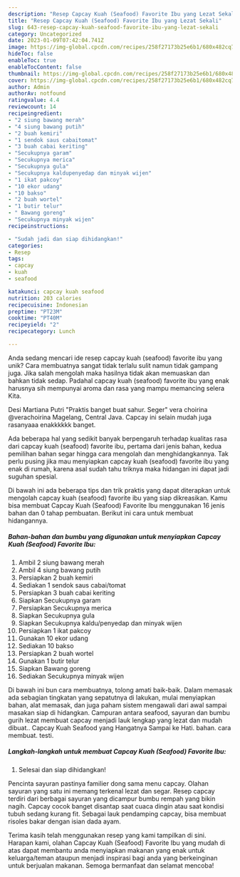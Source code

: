 ```yaml
---
description: "Resep Capcay Kuah (Seafood) Favorite Ibu yang Lezat Sekali"
title: "Resep Capcay Kuah (Seafood) Favorite Ibu yang Lezat Sekali"
slug: 643-resep-capcay-kuah-seafood-favorite-ibu-yang-lezat-sekali
category: Uncategorized
date: 2023-01-09T07:42:04.741Z
image: https://img-global.cpcdn.com/recipes/258f27173b25e6b1/680x482cq70/capcay-kuah-seafood-favorite-ibu-foto-resep-utama.jpg
hideToc: false
enableToc: true
enableTocContent: false
thumbnail: https://img-global.cpcdn.com/recipes/258f27173b25e6b1/680x482cq70/capcay-kuah-seafood-favorite-ibu-foto-resep-utama.jpg
cover: https://img-global.cpcdn.com/recipes/258f27173b25e6b1/680x482cq70/capcay-kuah-seafood-favorite-ibu-foto-resep-utama.jpg
author: Admin
authorAv: notfound
ratingvalue: 4.4
reviewcount: 14
recipeingredient:
- "2 siung bawang merah"
- "4 siung bawang putih"
- "2 buah kemiri"
- "1 sendok saus cabaitomat"
- "3 buah cabai keriting"
- "Secukupnya garam"
- "Secukupnya merica"
- "Secukupnya gula"
- "Secukupnya kaldupenyedap dan minyak wijen"
- "1 ikat pakcoy"
- "10 ekor udang"
- "10 bakso"
- "2 buah wortel"
- "1 butir telur"
- " Bawang goreng"
- "Secukupnya minyak wijen"
recipeinstructions:

- "Sudah jadi dan siap dihidangkan!"
categories:
- Resep
tags:
- capcay
- kuah
- seafood

katakunci: capcay kuah seafood 
nutrition: 203 calories
recipecuisine: Indonesian
preptime: "PT23M"
cooktime: "PT40M"
recipeyield: "2"
recipecategory: Lunch

---
```





Anda sedang mencari ide resep capcay kuah (seafood) favorite ibu yang unik? Cara membuatnya sangat tidak terlalu sulit namun tidak gampang juga. Jika salah mengolah maka hasilnya tidak akan memuaskan dan bahkan tidak sedap. Padahal capcay kuah (seafood) favorite ibu yang enak harusnya sih mempunyai aroma dan rasa yang mampu memancing selera Kita.





Desi Martiana Putri &#34;Praktis banget buat sahur. Seger&#34; vera choirina @verachoirina Magelang, Central Java. Capcay ini selain mudah juga rasanyaaa enakkkkkk banget.

Ada beberapa hal yang sedikit banyak berpengaruh terhadap kualitas rasa dari capcay kuah (seafood) favorite ibu, pertama dari jenis bahan, kedua pemilihan bahan segar hingga cara mengolah dan menghidangkannya. Tak perlu pusing jika mau menyiapkan capcay kuah (seafood) favorite ibu yang enak di rumah, karena asal sudah tahu triknya maka hidangan ini dapat jadi suguhan spesial.






Di bawah ini ada beberapa tips dan trik praktis yang dapat diterapkan untuk mengolah capcay kuah (seafood) favorite ibu yang siap dikreasikan. Kamu bisa membuat Capcay Kuah (Seafood) Favorite Ibu menggunakan 16 jenis bahan dan 0 tahap pembuatan. Berikut ini cara untuk membuat hidangannya.

<!--inarticleads1-->

##### Bahan-bahan dan bumbu yang digunakan untuk menyiapkan Capcay Kuah (Seafood) Favorite Ibu:

1. Ambil 2 siung bawang merah
1. Ambil 4 siung bawang putih
1. Persiapkan 2 buah kemiri
1. Sediakan 1 sendok saus cabai/tomat
1. Persiapkan 3 buah cabai keriting
1. Siapkan Secukupnya garam
1. Persiapkan Secukupnya merica
1. Siapkan Secukupnya gula
1. Siapkan Secukupnya kaldu/penyedap dan minyak wijen
1. Persiapkan 1 ikat pakcoy
1. Gunakan 10 ekor udang
1. Sediakan 10 bakso
1. Persiapkan 2 buah wortel
1. Gunakan 1 butir telur
1. Siapkan  Bawang goreng
1. Sediakan Secukupnya minyak wijen


Di bawah ini bun cara membuatnya, tolong amati baik-baik. Dalam memasak ada sebagian tingkatan yang sepatutnya di lakukan, mulai menyiapkan bahan, alat memasak, dan juga paham sistem mengawali dari awal sampai masakan siap di hidangkan. Campuran antara seafood, sayuran dan bumbu gurih lezat membuat capcay menjadi lauk lengkap yang lezat dan mudah dibuat.. Capcay Kuah Seafood yang Hangatnya Sampai ke Hati. bahan. cara membuat. testi. 

<!--inarticleads2-->

##### Langkah-langkah untuk membuat Capcay Kuah (Seafood) Favorite Ibu:


1. Selesai dan siap dihidangkan!

Pencinta sayuran pastinya familier dong sama menu capcay. Olahan sayuran yang satu ini memang terkenal lezat dan segar. Resep capcay terdiri dari berbagai sayuran yang dicampur bumbu rempah yang bikin nagih. Capcay cocok banget disantap saat cuaca dingin atau saat kondisi tubuh sedang kurang fit. Sebagai lauk pendamping capcay, bisa membuat risoles bakar dengan isian dada ayam. 

Terima kasih telah menggunakan resep yang kami tampilkan di sini. Harapan kami, olahan Capcay Kuah (Seafood) Favorite Ibu yang mudah di atas dapat membantu anda menyiapkan makanan yang enak untuk keluarga/teman ataupun menjadi inspirasi bagi anda yang berkeinginan untuk berjualan makanan. Semoga bermanfaat dan selamat mencoba!
